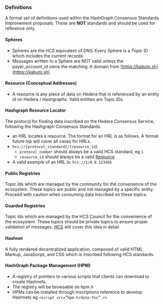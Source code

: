 ### Definitions

A formal set of definitions used within the HashGraph Consensus Standards Improvement proposals. These are **NOT** standards and should be used for reference only.

#### Spheres
 - Spheres are the HCS equivalent of DNS. Every Sphere is a Topic ID which includes the current records.
 - Messages written to a Sphere are NOT valid unless the payer_account_id owns the matching .ℏ domain from [https://kabuto.sh](https://kabuto.sh)

#### Resource (Conceptual Addresses)
 - A resource is any piece of data on Hedera that is referenced by an entity id on Hedera / Hashgraphs. Valid entities are Topic IDs.


 #### Hashgraph Resource Locator
 The protocol for finding data inscribed on the Hedera Consensus Service, following the Hashgraph Consensus Standards.
 - an HRL locates a resource. The format for an HRL is as follows. A formal future hip will cover all cases for HRLs.
 - `hcs://{protocol_standard}/{resource_id}`
   - `protocol_number` should always be a valid HCS standard, eg `1`
   - `resource_id` should always be a valid [Resource](#resource-conceptual-addresses)
 - A valid example of an HRL is: `hcs://1/0.0.123456`

#### Public Registries
Topic Ids which are managed by the community for the convenience of the ecosystem. These topics are public and not managed by a specific entity. Proceed with caution when consuming data inscribed on these topics.

#### Guarded Registries
Topic Ids which are managed by the HCS Council for the convenience of the ecosystem. These topics should be private topics to ensure proper validation of messages. [HCS](hcs-2.md) will cover this idea in detail.

#### Hashnet
A fully rendered decentralized application, composed of valid HTML Markup, JavaScript, and CSS which is inscribed following HCS standards.

#### HashGraph Package Management (HPM)
   - A registry of pointers to various scripts that clients can download to create Hashnets.
   - The registry will be browsable on hpm.h
   - HPMs can be installed through inscriptions reference to develop Hashnets eg ```<script src=”hpm.h/date-fns” />```
